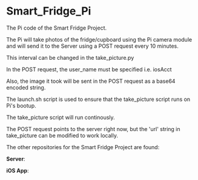 # Smart_Fridge_Pi
The Pi code of the Smart Fridge Project. 

The Pi will take photos of the fridge/cupboard using the Pi camera module
and will send it to the Server using a POST request every 10 minutes.

This interval can be changed in the take_picture.py

In the POST request, the user_name must be specified i.e. iosAcct

Also, the image it took will be sent in the POST request as a base64 encoded string.


The launch.sh script is used to ensure that the take_picture script runs on Pi's bootup.

The take_picture script will run continously.



The POST request points to the server right now, but the 'url' string in take_picture can be modified to work locally.

The other repositories for the Smart Fridge Project are found:

**Server**: 

**iOS App**: 
